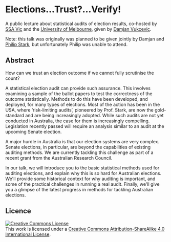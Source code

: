 # Elections…Trust?…Verify!

A public lecture about statistical audits of election results, co-hosted by
[SSA Vic][ssavic] and the [University of Melbourne][unimelb], given by [Damjan
Vukcevic][damjan].

[ssavic]: https://www.statsoc.org.au/event-4716350
[unimelb]: https://events.unimelb.edu.au/mathematics-and-statistics/event/14196-electionstrustverify
[damjan]: http://damjan.vukcevic.net/

Note: this talk was originally was planned to be given jointly by Damjan and
[Philip Stark][philip], but unfortunately Philip was unable to attend.

[philip]: https://www.stat.berkeley.edu/~stark/


## Abstract

How can we trust an election outcome if we cannot fully scrutinise the count?

A statistical election audit can provide such assurance. This involves
examining a sample of the ballot papers to test the correctness of the outcome
statistically. Methods to do this have been developed, and deployed, for many
types of elections. Most of the action has been in the USA, where
‘risk-limiting audits’, pioneered by Prof. Stark, are now the gold-standard and
are being increasingly adopted. While such audits are not yet conducted in
Australia, the case for them is increasingly compelling. Legislation recently
passed will require an analysis similar to an audit at the upcoming Senate
election.

A major hurdle in Australia is that our election systems are very complex.
Senate elections, in particular, are beyond the capabilities of existing
auditing methods. We are currently tackling this challenge as part of a recent
grant from the Australian Research Council.

In our talk, we will introduce you to the basic statistical methods used for
auditing elections, and explain why this is so hard for Australian elections.
We'll provide some historical context for why auditing is important, and some
of the practical challenges in running a real audit. Finally, we'll give you
a glimpse of the latest progress in methods for tackling Australian elections.


## Licence

[![Creative Commons License][cc-img]][cc]  
This work is licensed under a [Creative Commons Attribution-ShareAlike 4.0
International License][cc].

[cc]: http://creativecommons.org/licenses/by-sa/4.0/
[cc-img]: https://i.creativecommons.org/l/by-sa/4.0/88x31.png

